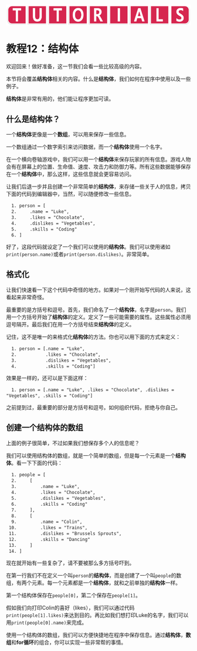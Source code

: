 ![avatar](../_images/HelpTutorial.png)

# 教程12：结构体

欢迎回来！做好准备，这一节我们会看一些比较高级的内容。

本节将会覆盖**结构体**相关的内容。什么是**结构体**，我们如何在程序中使用以及一些例子。

**结构体**是非常有用的，他们能让程序更加可读。

## 什么是结构体？

一个**结构体**更像是一个**数组**，可以用来保存一些信息。

一个数组通过一个数字索引来访问数据，而一个**结构体**使用一个名字。

在一个横向卷轴游戏中，我们可以用一个**结构体**来保存玩家的所有信息。游戏人物会有在屏幕上的位置、生命值、速度、攻击力和防御力等。所有这些数据能够保存在一个**结构体**中，那么这样，这些信息就会更容易访问。

让我们后退一步并且创建一个非常简单的**结构体**，来存储一些关于人的信息，拷贝下面的代码到编辑器中，当然，可以随便修改一些信息。

```
  1. person = [
  2.     .name = "Luke",
  3.     .likes = "Chocolate",
  4.     .dislikes = "Vegetables",
  5.     .skills = "Coding"
  6. ]
```

好了，这段代码就设定了一个我们可以使用的**结构体**。我们可以使用诸如```print(person.name)```或者```print(person.dislikes)```。非常简单。

## 格式化

让我们快速看一下这个代码中奇怪的地方。如果对一个刚开始写代码的人来说，这看起来非常奇怪。

最重要的是方括号和逗号。首先，我们命名了一个**结构体**，名字是```person```。我们用一个方括号开始了**结构体**的定义。定义了一些可能需要的属性。这些属性必须用逗号隔开。最后我们在用一个方括号结束**结构体**的定义。

记住，这不是唯一的来格式化**结构体**的方法。你也可以用下面的方式来定义：

```
  1. person = [.name = "Luke",
  2.           .likes = "Chocolate",
  3.           .dislikes = "Vegetables",
  4.           .skills = "Coding"]
```

效果是一样的，还可以是下面这样：

```
  1. person = [.name = "Luke", .likes = "Chocolate", .dislikes = "Vegetables", .skills = "Coding"]
```

之前提到过，最重要的部分是方括号和逗号。如何组织代码，拒绝与你自己。

## 创建一个结构体的数组

上面的例子很简单，不过如果我们想保存多个人的信息呢？

我们可以使用结构体的数组，就是一个简单的数组，但是每一个元素是一个**结构体**。看一下下面的代码：

```
  1. people = [
  2.     [    
  3.         .name = "Luke",
  4.         .likes = "Chocolate",
  5.         .dislikes = "Vegetables",
  6.         .skills = "Coding"
  7.     ],
  8.     [
  9.         .name = "Colin",
 10.         .likes = "Trains",
 11.         .dislikes = "Brussels Sprouts",
 12.         .skills = "Dancing"
 13.     ]
 14. ]
```

现在就开始有一些复杂了，请不要被那么多方括号吓到。

在第一行我们不在定义一个叫```person```的**结构体**，而是创建了一个叫```people```的数组，有两个元素。每一个元素都是一个**结构体**，就和之前单独的**结构体**一样。

第一个结构体保存在```people[0]```，第二个保存在```people[1]```。

假如我们向打印Colin的喜好（likes），我们可以通过代码```print(people[1].likes)```来达到目的。再比如我们想打印Luke的名字，我们可以用```print(people[0].name)```来完成。

使用一个结构体的数组，我们可以方便快捷地在程序中保存信息。通过**结构体**，**数组**和**for循环**的组合，你可以实现一些非常帮的事情。

```

```